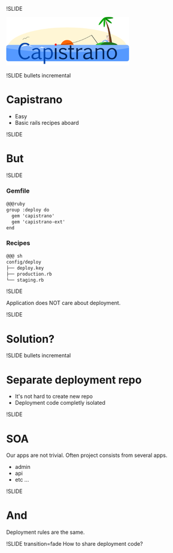 !SLIDE

![Capistrano logo](../images/capistrano.png)


!SLIDE bullets incremental

# Capistrano

* Easy
* Basic rails recipes aboard

!SLIDE
# But

!SLIDE

### Gemfile

    @@@ruby
    group :deploy do
      gem 'capistrano'
      gem 'capistrano-ext'
    end

### Recipes

    @@@ sh
    config/deploy
    ├── deploy.key
    ├── production.rb
    └── staging.rb

!SLIDE

Application does NOT care about deployment.


!SLIDE

# Solution?

!SLIDE bullets incremental

# Separate deployment repo

* It's not hard to create new repo
* Deployment code completly isolated

!SLIDE

# SOA

Our apps are not trivial. Often project consists from several apps.

* admin
* api
* etc ...

!SLIDE
# And

Deployment rules are the same.

!SLIDE transition=fade
How to share deployment code?
